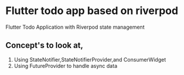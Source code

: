 # Flutter todo app based on riverpod

Flutter Todo Application with Riverpod state management

## Concept's to look at,

1. Using StateNotifier,StateNotifierProvider,and ConsumerWidget
2. Using FutureProvider to handle async data 
